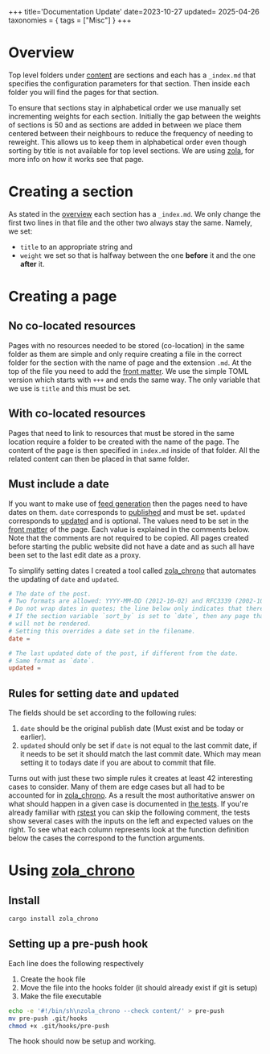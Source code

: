 +++
title='Documentation Update'
date=2023-10-27
updated= 2025-04-26
taxonomies = { tags = ["Misc"] }
+++

# Overview

Top level folders under [content](https://github.com/c-git/c-git.github.io/tree/main/content) are sections and each has a
`_index.md` that specifies the configuration parameters for that section.
Then inside each folder you will find the pages for that section.

To ensure that sections stay in alphabetical order we use manually set incrementing weights for each section.
Initially the gap between the weights of sections is 50 and as sections are added in between we place them centered between their neighbours to reduce the frequency of needing to reweight.
This allows us to keep them in alphabetical order even though sorting by title is not available for top level sections.
We are using [zola](@/misc/zola.md), for more info on how it works see that page.

# Creating a section

As stated in the [overview](#overview) each section has a `_index.md`.
We only change the first two lines in that file and the other two always stay the same.
Namely, we set:

- `title` to an appropriate string and
- `weight` we set so that is halfway between the one **before** it and the one **after** it.

# Creating a page

## No co-located resources

Pages with no resources needed to be stored (co-location) in the same folder as them are simple and only require creating a file in the correct folder for the section with the name of page and the extension `.md`.
At the top of the file you need to add the [front matter](https://www.getzola.org/documentation/content/page/#front-matter).
We use the simple TOML version which starts with `+++` and ends the same way.
The only variable that we use is `title` and this must be set.

## With co-located resources

Pages that need to link to resources that must be stored in the same location require a folder to be created with the name of the page.
The content of the page is then specified in `index.md` inside of that folder.
All the related content can then be placed in that same folder.

## Must include a date

If you want to make use of [feed generation](https://www.getzola.org/documentation/templates/feeds/) then the pages need to have dates on them.
`date` corresponds to [published](@/pages/site-definitions.md#published) and must be set.
`updated` corresponds to [updated](@/pages/site-definitions.md#updated) and is optional.
The values need to be set in the [front matter](https://www.getzola.org/documentation/content/page/#front-matter) of the page.
Each value is explained in the comments below.
Note that the comments are not required to be copied.
All pages created before starting the public website did not have a date and as such all have been set to the last edit date as a proxy.

To simplify setting dates I created a tool called [zola_chrono][zola_chrono] that automates the updating of `date` and `updated`.

```toml
# The date of the post.
# Two formats are allowed: YYYY-MM-DD (2012-10-02) and RFC3339 (2002-10-02T15:00:00Z).
# Do not wrap dates in quotes; the line below only indicates that there is no default date.
# If the section variable `sort_by` is set to `date`, then any page that lacks a `date`
# will not be rendered.
# Setting this overrides a date set in the filename.
date =

# The last updated date of the post, if different from the date.
# Same format as `date`.
updated =
```

## Rules for setting `date` and `updated`

The fields should be set according to the following rules:

1. `date` should be the original publish date (Must exist and be today or earlier).
2. `updated` should only be set if `date` is not equal to the last commit date, if it needs to be set it should match the last commit date.
   Which may mean setting it to todays date if you are about to commit that file.

Turns out with just these two simple rules it creates at least 42 interesting cases to consider.
Many of them are edge cases but all had to be accounted for in [zola_chrono][zola_chrono].
As a result the most authoritative answer on what should happen in a given case is documented in [the tests](https://github.com/c-git/zola_chrono/blob/710e6e84fe1ba788dd0c29ea77084aadcec01f0f/src/processing/file_data.rs#L458-L507).
If you're already familiar with [rstest](https://docs.rs/rstest/latest/rstest/attr.rstest.html) you can skip the following comment, the tests show several cases with the inputs on the left and expected values on the right. To see what each column represents look at the function definition below the cases the correspond to the function arguments.

# Using [zola_chrono][zola_chrono]

## Install

```sh
cargo install zola_chrono
```

## Setting up a pre-push hook

Each line does the following respectively

1. Create the hook file
2. Move the file into the hooks folder (it should already exist if git is setup)
3. Make the file executable

```sh
echo -e '#!/bin/sh\nzola_chrono --check content/' > pre-push
mv pre-push .git/hooks
chmod +x .git/hooks/pre-push
```

The hook should now be setup and working.

[zola_chrono]: https://github.com/c-git/zola_chrono
